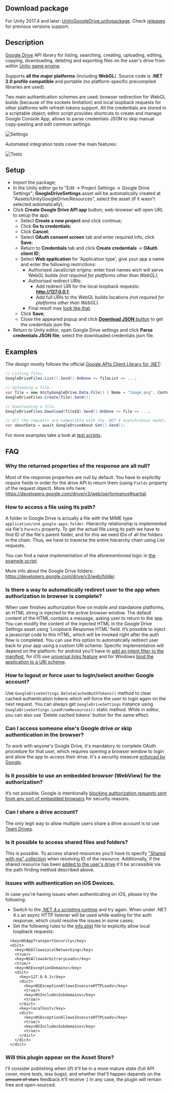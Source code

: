 ## Download package
For Unity 2017.4 and later: [UnityGoogleDrive.unitypackage](https://github.com/Elringus/UnityGoogleDrive/releases/download/v0.11-alpha/UnityGoogleDrive.unitypackage). Check [releases](https://github.com/Elringus/UnityGoogleDrive/releases) for previous versions support.

## Description
[Google Drive](https://www.google.com/drive/) API library for listing, searching, creating, uploading, editing, copying, downloading, deleting and exporting files on the user's drive from within [Unity game engine](https://unity3d.com/).

Supports **all the major platforms** (including **WebGL**). Source code is **.NET 2.0 profile compatible** and portable (no platform-specific precompiled libraries are used).

Two main authentication schemes are used: browser redirection for WebGL builds (because of the sockets limitation) and local loopback requests for other platforms with refresh tokens support. All the credentials are stored in a scriptable object; editor script provides shortcuts to create and manage Google Console App, allows to parse credentials JSON to skip manual copy-pasting and edit common settings:

![Settings](https://i.gyazo.com/75fd0d64dd50485f208adfc56308ac20.png) 

Automated integration tests cover the main features:

![Tests](https://i.gyazo.com/81a59d10ce29ceabb4e23bb8ab5af6b1.png) 

## Setup
- Import the package;
- In the Unity editor go to "Edit -> Project Settings -> Google Drive Settings"; **GoogleDriveSettings**.asset will be automatically created at "Assets/UnityGoogleDrive/Resources", select the asset (if it wasn't selected automatically);
- Click **Create Google Drive API app** button; web-browser will open URL to setup the app:
  - Select **Create a new project** and click continue;
  - Click **Go to credentials**;
  - Click **Cancel**;
  - Select **OAuth consent screen** tab and enter required info, click **Save**;
  - Return to **Credentials** tab and click **Create credentials** -> **OAuth client ID**;
  - Select **Web application** for 'Application type', give your app a name and enter the following restrictions:
    - Authorised JavaScript origins: enter host names wich will serve WebGL builds *(not required for platforms other than WebGL)*;
    - Authorised redirect URIs:
      - Add redirect URI for the local loopback requests: **http://127.0.0.1**;
      - Add full URIs to the WebGL builds locations *(not required for platforms other than WebGL)*.
    - Final result may [look like that](https://i.gyazo.com/dd1ece44ec428a156f963866dea0486f.png).
  - Click **Save**;
  - Close the appeared popup and click [**Download JSON** button](https://i.gyazo.com/d6b620221f1326aada98b02e011b9094.png) to get the credentials json file.
- Return to Unity editor, open Google Drive settings and click **Parse credentials JSON file**; select the downloaded credentials json file.

## Examples
The design mostly follows the official [Google APIs Client Library for .NET](https://github.com/google/google-api-dotnet-client):

```csharp
// Listing files.
GoogleDriveFiles.List().Send().OnDone += fileList => ...;

// Uploading a file.
var file = new UnityGoogleDrive.Data.File() { Name = "Image.png", Content = rawImageData };
GoogleDriveFiles.Create(file).Send();

// Downloading a file.
GoogleDriveFiles.Download(fileId).Send().OnDone += file => ...;

// All the requests are compatible with the .NET 4 asynchronous model.
var aboutData = await GoogleDriveAbout.Get().Send();
```

For more examples take a look at [test scripts](https://github.com/Elringus/UnityGoogleDrive/tree/master/Assets/Scripts).

## FAQ

### Why the returned properties of the response are all null?
Most of the response properties are null by default. You have to explicitly require fields in order for the drive API to return them (using `Fields` property of the request object). More info here: https://developers.google.com/drive/v3/web/performance#partial.

### How to access a file using its path?
A folder in Google Drive is actually a file with the MIME type `application/vnd.google-apps.folder`. Hierarchy relationship is implemented via file's `Parents` property. To get the actual file using its path we have to find ID of the file's parent folder, and for this we need IDs of all the folders in the chain. Thus, we have to traverse the entire hierarchy chain using List requests. 

You can find a naive implementation of the aforementioned logic in [the example script](https://github.com/Elringus/UnityGoogleDrive/blob/master/Assets/Scripts/ExampleGetFileByPath.cs).

More info about the Google Drive folders: https://developers.google.com/drive/v3/web/folder.

### Is there a way to automatically redirect user to the app when authorization in browser is complete? 
When user finishes authorization flow on mobile and standalone platforms, an HTML string is injected to the active browser window. The default content of the HTML contains a message, asking user to return to the app. You can modify the content of the injected HTML in the Google Drive Settings asset using ‘Loopback Response HTML’ field. It’s possible to inject a javascript code to this HTML, which will be invoked right after the auth flow is completed. You can use this option to automatically redirect user back to your app using a custom URI scheme. Specific implementation will depend on the platform: for android you’ll have to [add an intent filter to the manifest](https://stackoverflow.com/questions/2958701/launch-custom-android-application-from-android-browser), for iOS use [universal links feature](https://developer.apple.com/library/content/documentation/General/Conceptual/AppSearch/UniversalLinks.html) and for Windows [bind the application to a URI scheme](https://docs.microsoft.com/en-us/previous-versions/windows/internet-explorer/ie-developer/platform-apis/aa767914(v=vs.85)).

### How to logout or force user to login/select another Google account?
Use `GoogleDriveSettings.DeleteCachedAuthTokens()` method to clear cached authentication tokens which will force the user to login again on the next request. You can always get `GoogleDriveSettings` instance using `GoogleDriveSettings.LoadFromResources()` static method. While in editor, you can also use 'Delete cached tokens' button for the same effect.

### Can I access someone else's Google drive or skip authentication in the browser?
To work with anyone's Google Drive, it's mandatory to complete OAuth procedure for that user, which requires opening a browser window to login and allow the app to access their drive. It's a security measure [enforced by Google](https://developers.google.com/identity/protocols/OAuth2). 

### Is it possible to use an embedded browser (WebView) for the authorization?
It’s not possible. Google is intentionally [blocking authorization requests sent from any sort of embedded browsers](https://auth0.com/blog/google-blocks-oauth-requests-from-embedded-browsers/) for security reasons.

### Can I share a drive account? 
The only legit way to allow multiple users share a drive account is to use [Team Drives](https://gsuite.google.com/learning-center/products/drive/get-started-team-drive/).

### Is it possible to access shared files and folders?
This is possible. To access shared resources you'll have to specify ["Shared with me" collection](https://developers.google.com/drive/v3/web/about-organization#shared_with_me) when resolving ID of the resource. Additionally, if the shared resource has been [added to the user's drive](https://support.google.com/drive/answer/2375057?co=GENIE.Platform%3DDesktop&hl=en) it'll be accessible via the path finding method described above.

### Issues with authentication on iOS Devices.
In case you're having issues when authenticating on iOS, please try the following:
- Switch to the [.NET 4.x scripting runtime]( https://docs.unity3d.com/Manual/ScriptingRuntimeUpgrade.html) and try again. When under .NET 4.x an async HTTP listener will be used while waiting for the auth response, which could resolve the issues in some cases;
- Set the following rules to the [info.plist](https://forum.unity.com/threads/how-can-you-add-items-to-the-xcode-project-targets-info-plist-using-the-xcodeapi.330574/#post-2143867) file to explicitly allow local loopback requests:
```
  <key>NSAppTransportSecurity</key>
  <dict>
    <key>NSAllowsLocalNetworking</key>
    <true/>
    <key>NSAllowsArbitraryLoads</key>
    <true/>
    <key>NSExceptionDomains</key>
    <dict>
      <key>127.0.0.1</key>
      <dict>
        <key>NSExceptionAllowsInsecureHTTPLoads</key>
        <true/>
        <key>NSIncludesSubdomains</key>
        <true/>
      </dict>
      <key>localhost</key>
      <dict>
        <key>NSExceptionAllowsInsecureHTTPLoads</key>
        <true/>
        <key>NSIncludesSubdomains</key>
        <true/>
      </dict>
    </dict>
  </dict>
```

### Will this plugin appear on the Asset Store?
I'll consider publishing when (if) it'll be in a more mature state (full API cover, more tests, less bugs); and whether that'll happen depends on the ~~amount of stars~~ feedback it'll receive :) In any case, the plugin will remain free and open-sourced.
